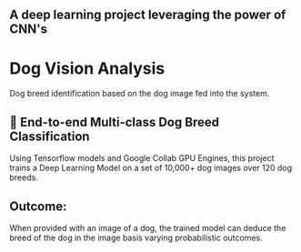 ## A deep learning project leveraging the power of CNN's 

# Dog Vision Analysis
Dog breed identification based on the dog image fed into the system.

## 🐶 End-to-end Multi-class Dog Breed Classification

Using Tensorflow models and Google Collab GPU Engines, this project trains a Deep Learning Model on a set of 10,000+ dog images over 120 dog breeds. 
## Outcome:
When provided with an image of a dog, the trained model can deduce the breed of the dog in the image basis varying probabilistic outcomes.

